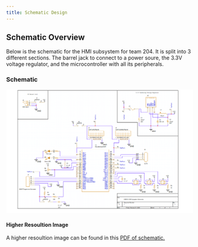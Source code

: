 ```yaml
---
title: Schematic Design
---
```


## Schematic Overview

Below is the schematic for the HMI subsystem for team 204. It is split into 3 different sections. The barrel jack to connect to a power soure, the 3.3V voltage regulator, and the microcontroller with all its peripherals. 

### Schematic
![Schematic](EGR314_HMISUBSYSTEM.png)

#### Higher Resoultion Image
A higher resoultion image can be found in this [PDF of schematic.](HMI_Subsystem.pdf)